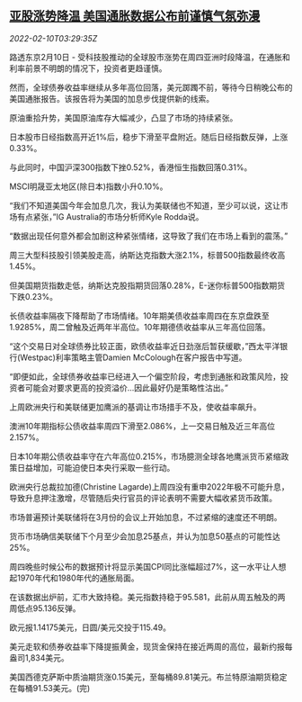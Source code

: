 <!--1644463862000-->
[亚股涨势降温 美国通胀数据公布前谨慎气氛弥漫](https://cn.reuters.com/article/asia-financial-markets-0210-thur-idCNKBS2KF09O)
------

<div><i>2022-02-10T03:29:35Z</i></div><p>路透东京2月10日 - 受科技股推动的全球股市涨势在周四亚洲时段降温，在通胀和利率前景不明朗的情况下，投资者更趋谨慎。</p><p>然而，全球债券收益率继续从多年高位回落，美元踯躅不前，等待今日稍晚公布的美国通胀报告。该报告将为美国的加息步伐提供新的线索。</p><p>原油重拾升势，美国原油库存大幅减少，凸显了市场的持续紧张。</p><p>日本股市日经指数高开近1%后，稳步下滑至平盘附近。随后日经指数反弹，上涨0.33%。</p><p>与此同时，中国沪深300指数下挫0.52%，香港恒生指数回落0.31%。</p><p>MSCI明晟亚太地区(除日本)指数小升0.10%。</p><p>“我们不知道美国今年会加息几次，我认为美联储也不知道，至少可以说，这让市场有点紧张，”IG Australia的市场分析师Kyle Rodda说。</p><p>“数据出现任何意外都会加剧这种紧张情绪，这导致了我们在市场上看到的震荡。”</p><p>周三大型科技股引领美股走高，纳斯达克指数大涨2.1%，标普500指数最终收高1.45%。</p><p>但美国期货指数走低，纳斯达克股指期货回落0.28%，E-迷你标普500指数期货下跌0.23%。</p><p>长债收益率隔夜下降帮助了市场情绪。10年期美债收益率周四在东京盘跌至1.9285%，周二曾触及近两年半高位。10年期德债收益率从三年高位回落。</p><p>“这个交易日对全球债券比较正面，欧债收益率近日劲涨后暂获缓歇，”西太平洋银行(Westpac)利率策略主管Damien McColough在客户报告中写道。</p><p>“即便如此，全球债券收益率已经进入一个偏空阶段，考虑到通胀和政策风险，投资者可能会对要求更高的投资溢价...因此最好仍是策略性沽出。”</p><p>上周欧洲央行和美联储更加鹰派的基调让市场措手不及，使收益率飙升。</p><p>澳洲10年期指标公债收益率周四下滑至2.086%，上一交易日触及近三年高位2.157%。</p><p>日本10年期公债收益率守在六年高位0.215%，市场臆测全球各地鹰派货币紧缩政策日益增加，可能迫使日本央行采取一些行动。</p><p>欧洲央行总裁拉加德(Christine Lagarde)上周四没有重申2022年极不可能升息，导致升息押注激增，尽管随后央行官员的评论表明不需要大幅收紧货币政策。</p><p>市场普遍预计美联储将在3月份的会议上开始加息，不过紧缩的速度还不明朗。</p><p>货币市场确信美联储下个月至少会加息25基点，并认为加息50基点的可能性达25%。</p><p>周四晚些时候公布的数据预计将显示美国CPI同比涨幅超过7%，这一水平让人想起1970年代和1980年代的通胀局面。</p><p>在该数据出炉前，汇市大致持稳。美元指数持稳于95.581，此前从周五触及的两周低点95.136反弹。</p><p>欧元报1.14175美元，日圆/美元交投于115.49。</p><p>美元走软和债券收益率下降提振黄金，现货金保持在接近两周的高位，最新约报每盎司1,834美元。</p><p>美国西德克萨斯中质油期货涨0.15美元，至每桶89.81美元。布兰特原油期货稳定在每桶91.53美元。(完)</p>
